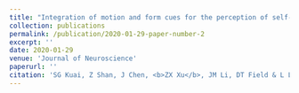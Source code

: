 ```yaml
---
title: "Integration of motion and form cues for the perception of self-motion in the human brain"
collection: publications
permalink: /publication/2020-01-29-paper-number-2
excerpt: ''
date: 2020-01-29
venue: 'Journal of Neuroscience'
paperurl: ''
citation: 'SG Kuai, Z Shan, J Chen, <b>ZX Xu</b>, JM Li, DT Field & L Li (2020). &quot;Integration of motion and form cues for the perception of self-motion in the human brain.&quot; <i>Journal of Neuroscience</i>.'
---
```

